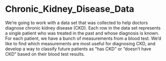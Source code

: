 # Chronic_Kidney_Disease_Data
We’re going to work with a data set that was collected to help doctors diagnose chronic kidney disease (CKD). Each row in the data set represents a single patient who was treated in the past and whose diagnosis is known. For each patient, we have a bunch of measurements from a blood test. We’d like to find which measurements are most useful for diagnosing CKD, and develop a way to classify future patients as “has CKD” or “doesn’t have CKD” based on their blood test results.
